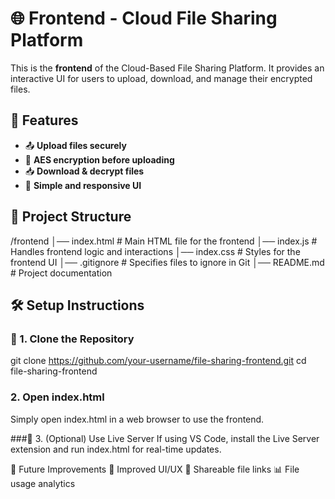 # 🌐 Frontend - Cloud File Sharing Platform

This is the **frontend** of the Cloud-Based File Sharing Platform. It provides an interactive UI for users to upload, download, and manage their encrypted files.

## 🚀 Features
- 📤 **Upload files securely**
- 🔐 **AES encryption before uploading**
- 📥 **Download & decrypt files**
- 🎨 **Simple and responsive UI**

## 📁 Project Structure
/frontend
│── index.html      # Main HTML file for the frontend
│── index.js        # Handles frontend logic and interactions
│── index.css       # Styles for the frontend UI
│── .gitignore      # Specifies files to ignore in Git
│── README.md       # Project documentation

## 🛠️ Setup Instructions

### 🔹 1. Clone the Repository

git clone https://github.com/your-username/file-sharing-frontend.git
cd file-sharing-frontend

### 2. Open index.html
Simply open index.html in a web browser to use the frontend.

###🔹 3. (Optional) Use Live Server
If using VS Code, install the Live Server extension and run index.html for real-time updates.

📌 Future Improvements
🎨 Improved UI/UX
🔗 Shareable file links
📊 File usage analytics
